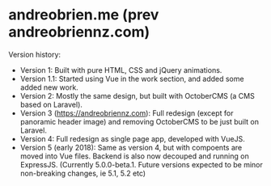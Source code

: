 # andreobrien.me (prev andreobriennz.com) 

Version history:
- Version 1: Built with pure HTML, CSS and jQuery animations.
- Version 1.1: Started using Vue in the work section, and added some added new work.
- Version 2: Mostly the same design, but built with OctoberCMS (a CMS based on Laravel).
- Version 3 (https://andreobriennz.com): Full redesign (except for panoramic header image) and removing OctoberCMS to be just built on Laravel. 
- Version 4: Full redesign as single page app, developed with VueJS. 
- Version 5 (early 2018): Same as version 4, but with compoents are moved into Vue files. Backend is also now decouped and running on ExpressJS. (Currently 5.0.0-beta.1. Future versions expected to be minor non-breaking changes, ie 5.1, 5.2 etc)
